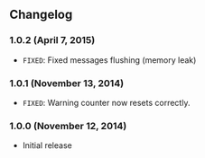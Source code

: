 
## Changelog

### 1.0.2 (April 7, 2015)

- `FIXED`: Fixed messages flushing (memory leak)

### 1.0.1 (November 13, 2014)

- `FIXED`: Warning counter now resets correctly.


### 1.0.0 (November 12, 2014)

- Initial release
